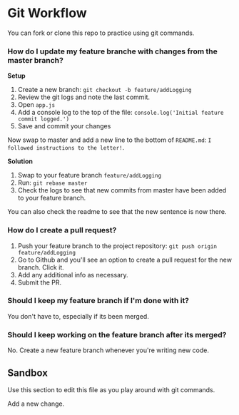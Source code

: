 # Git Workflow

You can fork or clone this repo to practice using git commands. 

### How do I update my feature branche with changes from the master branch?

**Setup**

1. Create a new branch: `git checkout -b feature/addLogging`
2. Review the git logs and note the last commit.
3. Open `app.js`
4. Add a console log to the top of the file: `console.log('Initial feature commit logged.')`
5. Save and commit your changes

Now swap to master and add a new line to the bottom of `README.md`: `I followed instructions to the letter!`.

**Solution**

1. Swap to your feature branch `feature/addLogging`
2. Run: `git rebase master`
3. Check the logs to see that new commits from master have been added to your feature branch. 

You can also check the readme to see that the new sentence is now there.

### How do I create a pull request?

1. Push your feature branch to the project repository: `git push origin feature/addLogging`
2. Go to Github and you'll see an option to create a pull request for the new branch. Click it.
3. Add any additional info as necessary.
4. Submit the PR.

### Should I keep my feature branch if I'm done with it? 

You don't have to, especially if its been merged. 

### Should I keep working on the feature branch after its merged?

No. Create a new feature branch whenever you're writing new code. 

## Sandbox

Use this section to edit this file as you play around with git commands.

Add a new change.